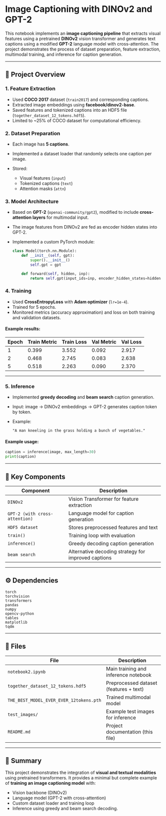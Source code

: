 # Image Captioning with DINOv2 and GPT-2

This notebook implements an **image captioning pipeline** that extracts visual features using a pretrained **DINOv2** vision transformer and generates text captions using a modified **GPT-2** language model with cross-attention.
The project demonstrates the process of dataset preparation, feature extraction, multimodal training, and inference for caption generation.

---

## 📁 Project Overview

### 1. Feature Extraction

* Used **COCO 2017** dataset (`train2017`) and corresponding captions.
* Extracted image embeddings using **facebook/dinov2-base**.
* Saved features and tokenized captions into an HDF5 file (`together_dataset_12_tokens.hdf5`).
* Limited to ~25% of COCO dataset for computational efficiency.

### 2. Dataset Preparation

* Each image has **5 captions**.
* Implemented a dataset loader that randomly selects one caption per image.
* Stored:

  * Visual features (`input`)
  * Tokenized captions (`text`)
  * Attention masks (`attn`)

### 3. Model Architecture

* Based on **GPT-2** (`openai-community/gpt2`), modified to include **cross-attention layers** for multimodal input.
* The image features from DINOv2 are fed as encoder hidden states into GPT-2.
* Implemented a custom PyTorch module:

  ```python
  class Model(torch.nn.Module):
      def __init__(self, gpt):
          super().__init__()
          self.gpt = gpt

      def forward(self, hidden, inp):
          return self.gpt(input_ids=inp, encoder_hidden_states=hidden).logits
  ```

### 4. Training

* Used **CrossEntropyLoss** with **Adam optimizer** (`lr=1e-4`).
* Trained for 5 epochs.
* Monitored metrics (accuracy approximation) and loss on both training and validation datasets.

#### Example results:

| Epoch | Train Metric | Train Loss | Val Metric | Val Loss |
| ----- | ------------ | ---------- | ---------- | -------- |
| 1     | 0.399        | 3.552      | 0.092      | 2.917    |
| 2     | 0.468        | 2.745      | 0.083      | 2.638    |
| 5     | 0.518        | 2.263      | 0.090      | 2.370    |

---

### 5. Inference

* Implemented **greedy decoding** and **beam search** caption generation.
* Input: image → DINOv2 embeddings → GPT-2 generates caption token by token.
* Example:

  ```
  "A man kneeling in the grass holding a bunch of vegetables."
  ```

#### Example usage:

```python
caption = inference(image, max_length=30)
print(caption)
```

---

## 🧠 Key Components

| Component                      | Description                                         |
| ------------------------------ | --------------------------------------------------- |
| `DINOv2`                       | Vision Transformer for feature extraction           |
| `GPT-2 (with cross-attention)` | Language model for caption generation               |
| `HDF5 dataset`                 | Stores preprocessed features and text               |
| `train()`                      | Training loop with evaluation                       |
| `inference()`                  | Greedy decoding caption generation                  |
| `beam search`                  | Alternative decoding strategy for improved captions |

---

## ⚙️ Dependencies

```
torch
torchvision
transformers
pandas
numpy
opencv-python
tables
matplotlib
tqdm
```

---

## 🧾 Files

| File                                    | Description                            |
| --------------------------------------- | -------------------------------------- |
| `notebook2.ipynb`                       | Main training and inference notebook   |
| `together_dataset_12_tokens.hdf5`       | Preprocessed dataset (features + text) |
| `THE_BEST_MODEL_EVER_EVER_12tokens.pth` | Trained multimodal model               |
| `test_images/`                          | Example test images for inference      |
| `README.md`                             | Project documentation (this file)      |

---

## 🧩 Summary

This project demonstrates the integration of **visual and textual modalities** using pretrained transformers.
It provides a minimal but complete example of **training an image captioning model** with:

* Vision backbone (DINOv2)
* Language model (GPT-2 with cross-attention)
* Custom dataset loader and training loop
* Inference using greedy and beam search decoding.
